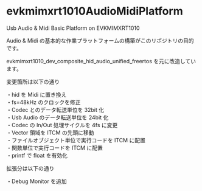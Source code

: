 # evkmimxrt1010AudioMidiPlatform
Usb Audio &amp; Midi Basic Platform on EVKMIMXRT1010

Audio &amp; Midi の基本的な作業プラットフォームの構築がこのリポジトリの目的です。

evkmimxrt1010_dev_composite_hid_audio_unified_freertos を元に改造しています。

変更箇所は以下の通り

・hid を Midi に置き換え<br>
・fs=48kHz のクロックを修正<br>
・Codec とのデータ転送単位を 32bit 化<br>
・Usb Audio のデータ転送単位を 24bit 化<br>
・Codec の In/Out 処理サイクルを 4fs に変更<br>
・Vector 領域を ITCM の先頭に移動<br>
・ファイルオブジェクト単位で実行コードを ITCM に配置<br>
・関数単位で実行コードを ITCM に配置<br>
・printf で float を有効化<br>

拡張分は以下の通り

・Debug Monitor を追加<br>
